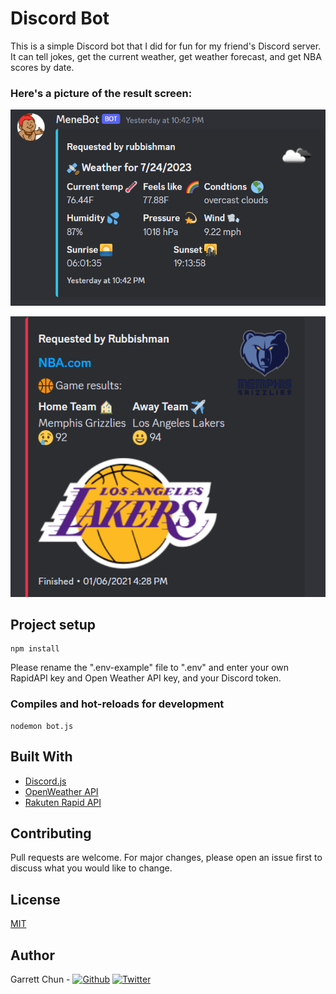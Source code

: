 # Discord Bot

This is a simple Discord bot that I did for fun for my friend's Discord server. It can tell jokes, get the current weather, get weather forecast, and get NBA scores by date.

### Here's a picture of the result screen:

![WeatherForecast](./src/weatherScreenshot.png)

![NBAResults](./src/NBAScreenshot.png)

## Project setup

```
npm install
```

Please rename the ".env-example" file to ".env" and enter your own RapidAPI key and Open Weather API key, and your Discord token.

### Compiles and hot-reloads for development

```
nodemon bot.js
```

## Built With

- [Discord.js](https://discord.js.org/#/)
- [OpenWeather API](https://openweathermap.org/guide)
- [Rakuten Rapid API](https://english.api.rakuten.net/)

## Contributing

Pull requests are welcome. For major changes, please open an issue first to discuss what you would like to change.

## License

[MIT](https://choosealicense.com/licenses/mit/)

## Author

Garrett Chun - [![Github][1.1]][1] [![Twitter][1.2]][2]

[1.1]: http://i.imgur.com/9I6NRUm.png
[1.2]: ./src/assets/twitter20.png
[1]: https://github.com/KapakahiCoder
[2]: http://www.twitter.com/KapakahiCoder
